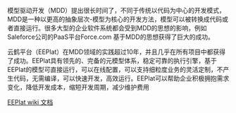 
模型驱动开发（MDD）提出很长时间了，不同于传统以代码为中心的开发模式，MDD是一种以更高的抽象层次-模型为核心的开发方法，模型可以被转换成代码或者直接运行。很多大型的企业软件系统都会受到MDD的思想的影响，例如Saleforce公司的PaaS平台Force.com 基于MDD的思想获得了巨大的成功。

云鹤平台（EEPlat）在MDD领域的实践超过10年，并且几乎在所有项目中都获得了成功。EEPlat具有领先的、完备的元模型体系，稳定可靠的执行引擎，基于EEPlat的模型可直接运行，可以在线配置，可以支持细粒度业务的灵活定制，不产生代码，无需编译，可以快速开发，高效运行。EEPlat可以帮助企业积极拥抱需求变化，降低开发成本，缩短开发周期，减少维护费用

[EEPlat wiki 文档](https://github.com/EEPlat/eeplat/blob/wiki/README.md "eeplat")

